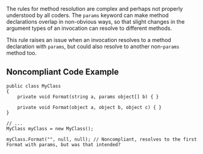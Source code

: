 
The rules for method resolution are complex and perhaps not properly understood by all coders. The `params` keyword can make method declarations overlap in non-obvious ways, so that slight changes in the argument types of an invocation can resolve to different methods.

This rule raises an issue when an invocation resolves to a method declaration with `params`, but could also resolve to another non-`params` method too.

## Noncompliant Code Example


    public class MyClass
    {
        private void Format(string a, params object[] b) { }
    
        private void Format(object a, object b, object c) { }
    }
    
    // ...
    MyClass myClass = new MyClass();
    
    myClass.Format("", null, null); // Noncompliant, resolves to the first Format with params, but was that intended?

